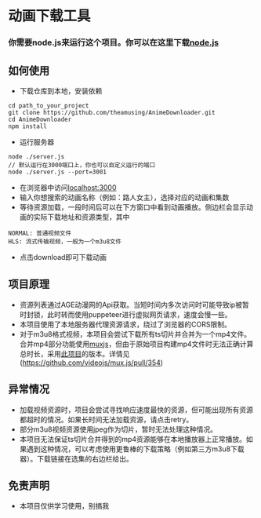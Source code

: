 # 动画下载工具

### 你需要node.js来运行这个项目。你可以在这里下载[node.js](https://nodejs.org/)
## 如何使用
- 下载仓库到本地，安装依赖
```
cd path_to_your_project
git clone https://github.com/theamusing/AnimeDownloader.git
cd AnimeDownloader
npm install
```
- 运行服务器
```
node ./server.js
// 默认运行在3000端口上，你也可以自定义运行的端口
node ./server.js --port=3001
```
- 在浏览器中访问[localhost:3000](https://localhost:3000)
- 输入你想搜索的动画名称（例如：路人女主），选择对应的动画和集数
- 等待资源加载，一段时间后可以在下方窗口中看到动画播放。侧边栏会显示动画的实际下载地址和资源类型，其中
```
NORMAL: 普通视频文件
HLS: 流式传输视频，一般为一个m3u8文件
```
- 点击download即可下载动画

## 项目原理
- 资源列表通过AGE动漫网的Api获取。当短时间内多次访问时可能导致ip被暂时封锁，此时转而使用puppeteer进行虚拟网页请求，速度会慢一些。
- 本项目使用了本地服务器代理资源请求，绕过了浏览器的CORS限制。
- 对于m3u8格式视频，本项目会尝试下载所有ts切片并合并为一个mp4文件。合并mp4部分功能使用[muxjs](https://github.com/videojs/mux.js/)，但由于原始项目构建mp4文件时无法正确计算总时长，采用[此项目](https://github.com/Momo707577045/m3u8-downloader)的版本。详情见(https://github.com/videojs/mux.js/pull/354)
  
## 异常情况
- 加载视频资源时，项目会尝试寻找响应速度最快的资源，但可能出现所有资源都超时的情况。如果长时间无法加载资源，请点击retry。
- 部分m3u8视频资源使用jpeg作为切片，暂时无法处理这种情况。
- 本项目无法保证ts切片合并得到的mp4资源能够在本地播放器上正常播放。如果遇到这种情况，可以考虑使用更鲁棒的下载策略（例如第三方m3u8下载器）。下载链接在选集的右边栏给出。

## 免责声明
- 本项目仅供学习使用，别搞我

